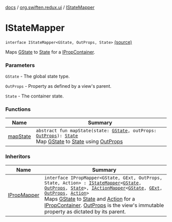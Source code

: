 [docs](../../index.md) / [org.swiften.redux.ui](../index.md) / [IStateMapper](./index.md)

# IStateMapper

`interface IStateMapper<GState, OutProps, State>` [(source)](https://github.com/protoman92/KotlinRedux/tree/master/common/common-ui/src/main/kotlin/org/swiften/redux/ui/Injector.kt#L68)

Maps [GState](index.md#GState) to [State](index.md#State) for a [IPropContainer](../-i-prop-container/index.md).

### Parameters

`GState` - The global state type.

`OutProps` - Property as defined by a view's parent.

`State` - The container state.

### Functions

| Name | Summary |
|---|---|
| [mapState](map-state.md) | `abstract fun mapState(state: `[`GState`](index.md#GState)`, outProps: `[`OutProps`](index.md#OutProps)`): `[`State`](index.md#State)<br>Map [GState](index.md#GState) to [State](index.md#State) using [OutProps](index.md#OutProps) |

### Inheritors

| Name | Summary |
|---|---|
| [IPropMapper](../-i-prop-mapper.md) | `interface IPropMapper<GState, GExt, OutProps, State, Action> : `[`IStateMapper`](./index.md)`<`[`GState`](../-i-prop-mapper.md#GState)`, `[`OutProps`](../-i-prop-mapper.md#OutProps)`, `[`State`](../-i-prop-mapper.md#State)`>, `[`IActionMapper`](../-i-action-mapper/index.md)`<`[`GState`](../-i-prop-mapper.md#GState)`, `[`GExt`](../-i-prop-mapper.md#GExt)`, `[`OutProps`](../-i-prop-mapper.md#OutProps)`, `[`Action`](../-i-prop-mapper.md#Action)`>`<br>Maps [GState](../-i-prop-mapper.md#GState) to [State](../-i-prop-mapper.md#State) and [Action](../-i-prop-mapper.md#Action) for a [IPropContainer](../-i-prop-container/index.md). [OutProps](../-i-prop-mapper.md#OutProps) is the view's immutable property as dictated by its parent. |
